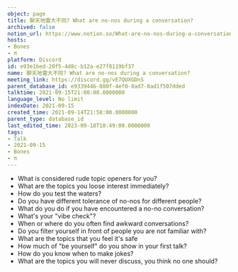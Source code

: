 ```yaml
---
object: page
title: 聊天地雷大不同? What are no-nos during a conversation?
archived: false
notion_url: https://www.notion.so/What-are-no-nos-during-a-conversation-e93e1bed20f54d8cb12ae27f8119bf37
hosts:
- Bones
- π
platform: Discord
id: e93e1bed-20f5-4d8c-b12a-e27f8119bf37
name: 聊天地雷大不同? What are no-nos during a conversation?
meeting_link: https://discord.gg/vE7QUXGDnS
parent_database_id: e9339446-880f-4ef0-8ad7-8ad1f507dded
talktime: 2021-09-15T21:00:00.0000000
language_level: No limit
indexDate: 2021-09-15
created_time: 2021-09-14T21:58:00.0000000
parent_type: database_id
last_edited_time: 2023-09-18T10:49:00.0000000
tags:
- Talk
- 2021-09-15
- Bones
- π
---
```



   - What is considered rude topic openers for you?
   - What are the topics you loose interest immediately?
   - How do you test the waters?
   - Do you have different tolerance of no-nos for different people?
   - What do you do if you have encountered a no-no conversation? 
   - What's your "vibe check"?
   - When or where do you often find awkward conversations?
   - Do you filter yourself in front of people you are not familiar with?
   - What are the topics that you feel it's safe
   - How much of "be yourself" do you show in your first talk?
   - How do you know when to make jokes?
   - What are the topics you will never discuss, you think no one should?









